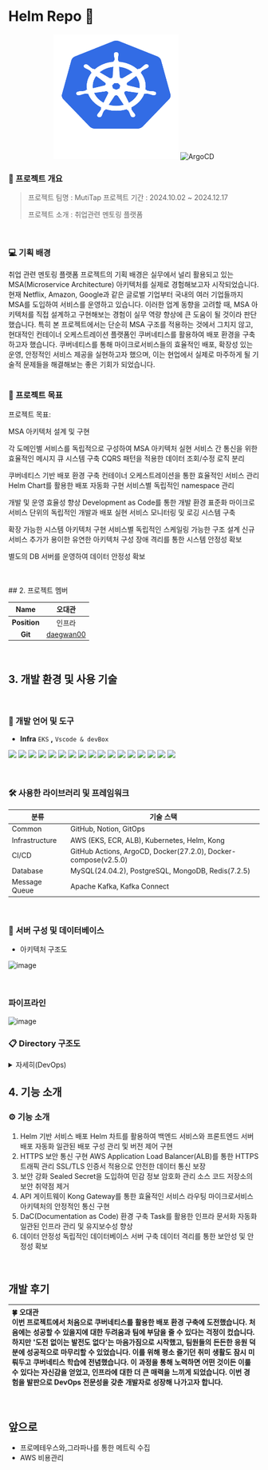 # Helm Repo 🥇

<p align="center">
  <img alt="Kubernetes" src="https://raw.githubusercontent.com/cncf/artwork/master/projects/kubernetes/icon/color/kubernetes-icon-color.svg" width="250" height="250">
  <img alt="ArgoCD" src="https://blog.kakaocdn.net/dn/bTUH18/btsJonQMynR/aWwdk5NnhAJ2y7IcLJH5H0/img.png" width="250" height="150">
</p>

### 🛒 프로젝트 개요

> 프로젝트 팀명 : MutiTap
프로젝트 기간 : 2024.10.02 ~ 2024.12.17
> 
> 
> 프로젝트 소개 : 취업관련 멘토링 플랫폼
>
>
<br/>

### 💻 기획 배경

취업 관련 멘토링 플랫폼 프로젝트의 기획 배경은 실무에서 널리 활용되고 있는 MSA(Microservice Architecture) 아키텍처를 실제로 경험해보고자 시작되었습니다.
현재 Netflix, Amazon, Google과 같은 글로벌 기업부터 국내의 여러 기업들까지 MSA를 도입하여 서비스를 운영하고 있습니다.
이러한 업계 동향을 고려할 때, MSA 아키텍처를 직접 설계하고 구현해보는 경험이 실무 역량 향상에 큰 도움이 될 것이라 판단했습니다.
특히 본 프로젝트에서는 단순히 MSA 구조를 적용하는 것에서 그치지 않고, 현대적인 컨테이너 오케스트레이션 플랫폼인 쿠버네티스를 활용하여 배포 환경을 구축하고자 했습니다.
쿠버네티스를 통해 마이크로서비스들의 효율적인 배포, 확장성 있는 운영, 안정적인 서비스 제공을 실현하고자 했으며, 이는 현업에서 실제로 마주하게 될 기술적 문제들을 해결해보는 좋은 기회가 되었습니다.
<br/>
<br/>
### 🥅 프로젝트 목표
프로젝트 목표:

MSA 아키텍처 설계 및 구현

각 도메인별 서비스를 독립적으로 구성하여 MSA 아키텍처 실현
서비스 간 통신을 위한 효율적인 메시지 큐 시스템 구축
CQRS 패턴을 적용한 데이터 조회/수정 로직 분리


쿠버네티스 기반 배포 환경 구축
컨테이너 오케스트레이션을 통한 효율적인 서비스 관리
Helm Chart를 활용한 배포 자동화 구현
서비스별 독립적인 namespace 관리

개발 및 운영 효율성 향상
Development as Code를 통한 개발 환경 표준화
마이크로서비스 단위의 독립적인 개발과 배포 실현
서비스 모니터링 및 로깅 시스템 구축


확장 가능한 시스템 아키텍처 구현
서비스별 독립적인 스케일링 가능한 구조 설계
신규 서비스 추가가 용이한 유연한 아키텍처 구성
장애 격리를 통한 시스템 안정성 확보

별도의 DB 서버를 운영하여 데이터 안정성 확보

<br/>
<br/>
## 2. 프로젝트 멤버

| **Name**     | 오대관  |                                         
|:------------:|:------:|
| **Position** | 인프라  |
| **Git**      | [daegwan00](https://github.com/daegwan00) |
<br/>

## 3. 개발 환경 및 사용 기술

<br/>

### 🔨 개발 언어 및 도구

- **Infra** `EKS` **,** `Vscode & devBox`

<img src="https://img.shields.io/badge/Kubernetes-326CE5?style=for-the-badge&logo=Kubernetes&logoColor=white"> <img src="https://img.shields.io/badge/Helm-0F1689?style=for-the-badge&logo=Helm&logoColor=white"> <img src="https://img.shields.io/badge/Kong-003459?style=for-the-badge&logo=Kong&logoColor=white"> <img src="https://img.shields.io/badge/Amazon%20EKS-FF9900?style=for-the-badge&logo=Amazon%20EKS&logoColor=white"> <img src="https://img.shields.io/badge/AWS-232F3E?style=for-the-badge&logo=Amazon%20AWS&logoColor=white"> <img src="https://img.shields.io/badge/ALB-232F3E?style=for-the-badge&logo=Amazon%20AWS&logoColor=white"> <img src="https://img.shields.io/badge/Amazon%20ECR-FF9900?style=for-the-badge&logo=Amazon%20AWS&logoColor=white"> <img src="https://img.shields.io/badge/MySQL-4479A1?style=for-the-badge&logo=MySQL&logoColor=white"> <img src="https://img.shields.io/badge/Apache%20Kafka-231F20?style=for-the-badge&logo=Apache%20Kafka&logoColor=white"> <img src="https://img.shields.io/badge/Kafka%20Connect-231F20?style=for-the-badge&logo=Apache%20Kafka&logoColor=white"> <img src="https://img.shields.io/badge/Redis-DC382D?style=for-the-badge&logo=Redis&logoColor=white"> <img src="https://img.shields.io/badge/PostgreSQL-4169E1?style=for-the-badge&logo=PostgreSQL&logoColor=white"> <img src="https://img.shields.io/badge/MongoDB-47A248?style=for-the-badge&logo=MongoDB&logoColor=white"> <img src="https://img.shields.io/badge/GitHub%20Actions-2088FF?style=for-the-badge&logo=GitHub%20Actions&logoColor=white"> <img src="https://img.shields.io/badge/Argo%20CD-EF7B4D?style=for-the-badge&logo=Argo&logoColor=white"> <img src="https://img.shields.io/badge/Docker-2496ED?style=for-the-badge&logo=Docker&logoColor=white"> <img src="https://img.shields.io/badge/GitOps-F05032?style=for-the-badge&logo=Git&logoColor=white">


<br/>

### **🛠 사용한 라이브러리 및 프레임워크**

| 분류 | 기술 스택 |
| --- | --- |
| Common | GitHub, Notion, GitOps |
| Infrastructure | AWS (EKS, ECR, ALB), Kubernetes, Helm, Kong|
| CI/CD | GitHub Actions, ArgoCD, Docker(27.2.0), Docker-compose(v2.5.0)|
| Database | MySQL(24.04.2), PostgreSQL, MongoDB, Redis(7.2.5) |
| Message Queue | Apache Kafka, Kafka Connect |

<br/>

### 🔧 **서버 구성 및 데이터베이스**

- 아키텍처 구조도
  
![image](https://github.com/user-attachments/assets/7fc337ee-53c3-49a3-ad36-3e88603e920b)

<br/>

### 파이프라인

![image](https://github.com/user-attachments/assets/6f7aa211-1246-416e-807f-05851383d61a)


### **📋** Directory 구조도

<details>
  <summary>
    자세히(DevOps)
  </summary>
  
- **Helm Chart**

```bash
├── 📔Back
│   ├── 📔aifeedback-service
│   │   ├── Chart.yaml
│   │   ├── sealed-secret.yaml
│   │   ├── secret.yaml
│   │   ├── templates
│   │   │   ├── _helpers.tpl
│   │   │   ├── configmap.yaml
│   │   │   ├── deployment.yaml
│   │   │   ├── secrets.yaml
│   │   │   └── svc.yaml
│   │   └── values.yaml
│   ├── 📔auth-service
│   │   ├── Chart.yaml
│   │   ├── sealed-secret.yaml
│   │   ├── secret.yaml
│   │   ├── templates
│   │   │   ├── _helpers.tpl
│   │   │   ├── configmap.yml
│   │   │   ├── deployment.yml
│   │   │   ├── secrets.yml
│   │   │   └── svc.yml
│   │   └── values.yaml
│   ├── 📔batch-service
│   │   ├── Chart.yaml
│   │   ├── sealed-secret.yaml
│   │   ├── secret.yaml
│   │   ├── templates
│   │   │   ├── _helpers.tpl
│   │   │   ├── configmap.yaml
│   │   │   ├── deployment.yaml
│   │   │   ├── secrets.yaml
│   │   │   └── svc.yaml
│   │   └── values.yaml
│   ├── 📔category-service
│   │   ├── Chart.yaml
│   │   ├── sealed-secret.yaml
│   │   ├── secret.yaml
│   │   ├── templates
│   │   │   ├── _helpers.tpl
│   │   │   ├── configmap.yaml
│   │   │   ├── deployment.yaml
│   │   │   ├── secrets.yaml
│   │   │   └── svc.yaml
│   │   └── values.yaml
│   ├── 📔feedback-service
│   │   ├── Chart.yaml
│   │   ├── sealed-secret.yaml
│   │   ├── secret.yaml
│   │   ├── templates
│   │   │   ├── _helpers.tpl
│   │   │   ├── configmap.yaml
│   │   │   ├── deployment.yaml
│   │   │   ├── secrets.yaml
│   │   │   └── svc.yaml
│   │   └── values.yaml
│   ├── 📔hashtag-service
│   │   ├── Chart.yaml
│   │   ├── sealed-secret.yaml
│   │   ├── secret.yaml
│   │   ├── templates
│   │   │   ├── _helpers.tpl
│   │   │   ├── configmap.yaml
│   │   │   ├── deployment.yaml
│   │   │   ├── secrets.yaml
│   │   │   └── svc.yaml
│   │   └── values.yaml
│   ├── 📔member-service
│   │   ├── Chart.yaml
│   │   ├── sealed-secret.yaml
│   │   ├── secret.yaml
│   │   ├── templates
│   │   │   ├── _helpers.tpl
│   │   │   ├── configmap.yaml
│   │   │   ├── deployment.yaml
│   │   │   ├── secrets.yaml
│   │   │   └── svc.yaml
│   │   └── values.yaml
│   ├── 📔mentoring-service
│   │   ├── Chart.yaml
│   │   ├── sealed-secret.yaml
│   │   ├── secret-values.yaml
│   │   ├── secret.yaml
│   │   ├── templates
│   │   │   ├── _helpers.tpl
│   │   │   ├── configmap.yaml
│   │   │   ├── deployment.yaml
│   │   │   ├── secrets.yaml
│   │   │   └── svc.yaml
│   │   └── values.yaml
│   ├── 📔mongo
│   │   ├── 📔alarm-service
│   │   │   ├── Chart.yaml
│   │   │   ├── sealed-secret.yaml
│   │   │   ├── secret.yaml
│   │   │   ├── templates
│   │   │   │   ├── _helpers.tpl
│   │   │   │   ├── configmap.yaml
│   │   │   │   ├── deployment.yaml
│   │   │   │   ├── secrets.yaml
│   │   │   │   └── svc.yaml
│   │   │   └── values.yaml
│   │   ├── 📔chat-query-service
│   │   │   ├── Chart.yaml
│   │   │   ├── sealed-secret.yaml
│   │   │   ├── secret.yaml
│   │   │   ├── templates
│   │   │   │   ├── _helpers.tpl
│   │   │   │   ├── configmap.yaml
│   │   │   │   ├── deployment.yaml
│   │   │   │   ├── secrets.yaml
│   │   │   │   └── svc.yaml
│   │   │   └── values.yaml
│   │   ├── 📔chat-service
│   │   │   ├── Chart.yaml
│   │   │   ├── sealed-secret.yaml
│   │   │   ├── secret.yaml
│   │   │   ├── templates
│   │   │   │   ├── _helpers.tpl
│   │   │   │   ├── configmap.yaml
│   │   │   │   ├── deployment.yaml
│   │   │   │   ├── secrets.yaml
│   │   │   │   └── svc.yaml
│   │   │   └── values.yaml
│   │   ├── 📔feedback-query-service
│   │   │   ├── Chart.yaml
│   │   │   ├── sealed-secret.yaml
│   │   │   ├── secret.yaml
│   │   │   ├── templates
│   │   │   │   ├── _helpers.tpl
│   │   │   │   ├── configmap.yaml
│   │   │   │   ├── deployment.yaml
│   │   │   │   ├── secrets.yaml
│   │   │   │   └── svc.yaml
│   │   │   └── values.yaml
│   │   ├── 📔member-query-service
│   │   │   ├── Chart.yaml
│   │   │   ├── sealed-secret.yaml
│   │   │   ├── secret.yaml
│   │   │   ├── templates
│   │   │   │   ├── _helpers.tpl
│   │   │   │   ├── configmap.yaml
│   │   │   │   ├── deployment.yaml
│   │   │   │   ├── secrets.yaml
│   │   │   │   └── svc.yaml
│   │   │   └── values.yaml
│   │   ├── 📔mentoring-query-service
│   │   │   ├── Chart.yaml
│   │   │   ├── sealed-secret.yaml
│   │   │   ├── secret.yaml
│   │   │   ├── templates
│   │   │   │   ├── _helpers.tpl
│   │   │   │   ├── configmap.yaml
│   │   │   │   ├── deployment.yaml
│   │   │   │   ├── secrets.yaml
│   │   │   │   └── svc.yaml
│   │   │   └── values.yaml
│   │   ├── 📔prompt-service
│   │   │   ├── Chart.yaml
│   │   │   ├── sealed-secret.yaml
│   │   │   ├── secret.yaml
│   │   │   ├── templates
│   │   │   │   ├── _helpers.tpl
│   │   │   │   ├── configmap.yaml
│   │   │   │   ├── deployment.yaml
│   │   │   │   ├── secrets.yaml
│   │   │   │   └── svc.yaml
│   │   │   └── values.yaml
│   │   ├── 📔review-query-service
│   │   │   ├── Chart.yaml
│   │   │   ├── sealed-secret.yaml
│   │   │   ├── secret.yaml
│   │   │   ├── templates
│   │   │   │   ├── _helpers.tpl
│   │   │   │   ├── configmap.yaml
│   │   │   │   ├── deployment.yaml
│   │   │   │   ├── secrets.yaml
│   │   │   │   └── svc.yaml
│   │   │   └── values.yaml
│   │   └── 📔session-request-query-service
│   │       ├── Chart.yaml
│   │       ├── sealed-secret.yaml
│   │       ├── secret.yaml
│   │       ├── templates
│   │       │   ├── _helpers.tpl
│   │       │   ├── configmap.yaml
│   │       │   ├── deployment.yaml
│   │       │   ├── secrets.yaml
│   │       │   └── svc.yaml
│   │       └── values.yaml
│   ├── 📔openvidu-service
│   │   ├── Chart.yaml
│   │   ├── sealed-secret.yaml
│   │   ├── secret.yaml
│   │   ├── templates
│   │   │   ├── _helpers.tpl
│   │   │   ├── configmap.yaml
│   │   │   ├── deployment.yaml
│   │   │   ├── secrets.yaml
│   │   │   └── svc.yaml
│   │   └── values.yaml
│   ├── 📔payment-service
│   │   ├── Chart.yaml
│   │   ├── sealed-secret.yaml
│   │   ├── secret.yaml
│   │   ├── templates
│   │   │   ├── _helpers.tpl
│   │   │   ├── configmap.yaml
│   │   │   ├── deployment.yaml
│   │   │   ├── secrets.yaml
│   │   │   └── svc.yaml
│   │   └── values.yaml
│   ├── 📔review-service
│   │   ├── Chart.yaml
│   │   ├── sealed-secret.yaml
│   │   ├── secret.yaml
│   │   ├── templates
│   │   │   ├── _helpers.tpl
│   │   │   ├── configmap.yaml
│   │   │   ├── deployment.yaml
│   │   │   ├── secrets.yaml
│   │   │   └── svc.yaml
│   │   └── values.yaml
│   └── 📔session-request-service
│       ├── Chart.yaml
│       ├── sealed-secret.yaml
│       ├── secret.yaml
│       ├── templates
│       │   ├── _helpers.tpl
│       │   ├── configmap.yaml
│       │   ├── deployment.yaml
│       │   ├── secrets.yaml
│       │   └── svc.yaml
│       └── values.yaml
├── 📔front-server
│   ├── Chart.yaml
│   ├── sealed-secret.yaml
│   ├── secret.yaml
│   ├── templates
│   │   ├── _helpers.tpl
│   │   ├── alb-ingress.yaml
│   │   ├── deployment.yaml
│   │   ├── secrets.yaml
│   │   └── svc.yaml
│   └── values.yaml
```
</details>

## 4. 기능 소개 

### ⚙️ 기능 소개

1. Helm 기반 서비스 배포
Helm 차트를 활용하여 백엔드 서비스와 프론트엔드 서버 배포 자동화
일관된 배포 구성 관리 및 버전 제어 구현
2. HTTPS 보안 통신 구현
AWS Application Load Balancer(ALB)를 통한 HTTPS 트래픽 관리
SSL/TLS 인증서 적용으로 안전한 데이터 통신 보장
3. 보안 강화
Sealed Secret을 도입하여 민감 정보 암호화 관리
소스 코드 저장소의 보안 취약점 제거
4. API 게이트웨이
Kong Gateway를 통한 효율적인 서비스 라우팅
마이크로서비스 아키텍처의 안정적인 통신 구현
5. DaC(Documentation as Code) 환경 구축
Task를 활용한 인프라 문서화 자동화
일관된 인프라 관리 및 유지보수성 향상
6. 데이터 안정성
독립적인 데이터베이스 서버 구축
데이터 격리를 통한 보안성 및 안정성 확보


<br/>

## 개발 후기

| 🍀 오대관 <br> 이번 프로젝트에서 처음으로 쿠버네티스를 활용한 배포 환경 구축에 도전했습니다. 처음에는 성공할 수 있을지에 대한 두려움과 팀에 부담을 줄 수 있다는 걱정이 컸습니다. 하지만 '도전 없이는 발전도 없다'는 마음가짐으로 시작했고, 팀원들의 든든한 응원 덕분에 성공적으로 마무리할 수 있었습니다. 이를 위해 평소 즐기던 취미 생활도 잠시 미뤄두고 쿠버네티스 학습에 전념했습니다. 이 과정을 통해 노력하면 어떤 것이든 이룰 수 있다는 자신감을 얻었고, 인프라에 대한 더 큰 매력을 느끼게 되었습니다. 이번 경험을 발판으로 DevOps 전문성을 갖춘 개발자로 성장해 나가고자 합니다. |
|:---------------------------|


<br/>

## 앞으로

- 프로메테우스와,그라파나를 통한 메트릭 수집
- AWS 비용관리




